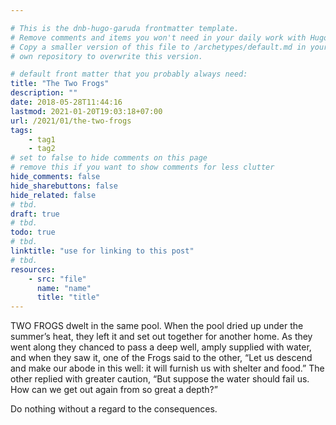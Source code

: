 ```yaml
---

# This is the dnb-hugo-garuda frontmatter template. 
# Remove comments and items you won't need in your daily work with Hugo.
# Copy a smaller version of this file to /archetypes/default.md in your
# own repository to overwrite this version.

# default front matter that you probably always need:
title: "The Two Frogs"
description: ""
date: 2018-05-28T11:44:16
lastmod: 2021-01-20T19:03:18+07:00
url: /2021/01/the-two-frogs
tags:
    - tag1
    - tag2
# set to false to hide comments on this page
# remove this if you want to show comments for less clutter
hide_comments: false
hide_sharebuttons: false
hide_related: false
# tbd.
draft: true
# tbd.
todo: true
# tbd.
linktitle: "use for linking to this post"
# tbd.
resources:
    - src: "file"
      name: "name"
      title: "title"
---
```

TWO FROGS dwelt in the same pool. When the pool dried up under the summer’s heat, they left it and set out together for another home. As they went along they chanced to pass a deep well, amply supplied with water, and when they saw it, one of the Frogs said to the other, “Let us descend and make our abode in this well: it will furnish us with shelter and food.” The other replied with greater caution, “But suppose the water should fail us. How can we get out again from so great a depth?”

Do nothing without a regard to the consequences.
